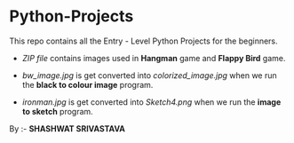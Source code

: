 # Python-Projects

This repo contains all the Entry - Level Python Projects for the beginners.

+ _ZIP file_ contains images used in **Hangman** game and **Flappy Bird** game.
  
+ _bw_image.jpg_ is get converted into _colorized_image.jpg_ when we run the **black to colour image** program.
  
+ _ironman.jpg_ is get converted into _Sketch4.png_ when we run the **image to sketch** program.


By :- ****SHASHWAT SRIVASTAVA****

